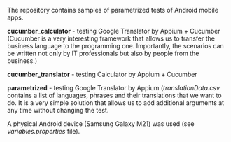 The repository contains samples of parametrized tests of Android mobile apps.

**cucumber_calculator** - testing Google Translator by Appium + Cucumber (Cucumber is a very interesting framework that allows us to transfer the business language to the programming one. Importantly, the scenarios can be written not only by IT professionals but also by people from the business.)

**cucumber_translator** - testing Calculator by Appium + Cucumber


**parametrized** - testing Google Translator by Appium (_translationData.csv_ contains a list of languages, phrases and their translations that we want to do. It is a very simple solution that allows us to add additional arguments at any time without changing the test.


A physical Android device (Samsung Galaxy M21) was used (see _variables.properties_ file).
